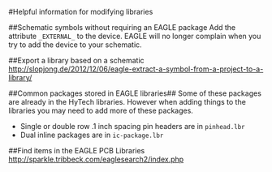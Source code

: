 #Helpful information for modifying libraries

##Schematic symbols without requiring an EAGLE package
Add the attribute <code>\_EXTERNAL\_</code> to the device. EAGLE will no longer complain when you try to add the device to your schematic.

##Export a library based on a schematic
http://slopjong.de/2012/12/06/eagle-extract-a-symbol-from-a-project-to-a-library/

##Common packages stored in EAGLE libraries##
Some of these packages are already in the HyTech libraries. However when adding things to the libraries you may need to add more of these packages.
* Single or double row .1 inch spacing pin headers are in <code>pinhead.lbr</code>
* Dual inline packages are in <code>ic-package.lbr</code>

##Find items in the EAGLE PCB Libraries
http://sparkle.tribbeck.com/eaglesearch2/index.php
